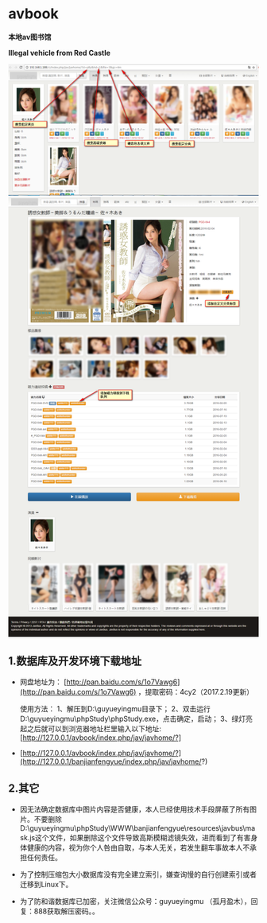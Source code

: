 # avbook 
**本地av图书馆**

**Illegal vehicle from Red Castle**

![index](index.png)
![index](index2.png)

1.数据库及开发环境下载地址
------

+ 网盘地址为： [http://pan.baidu.com/s/1o7Vawg6](http://pan.baidu.com/s/1o7Vawg6) ，提取密码：4cy2（2017.2.19更新） 

    使用方法：
		1、解压到D:\guyueyingmu目录下；
		2、双击运行D:\guyueyingmu\phpStudy\phpStudy.exe，点击确定，启动；
		3、绿灯亮起之后就可以到浏览器地址栏里输入以下地址:
          [http://127.0.0.1/avbook/index.php/jav/javhome/?] 
+  [http://127.0.0.1/avbook/index.php/jav/javhome/?](http://127.0.0.1/banjianfengyue/index.php/jav/javhome/?)
	 
 
 
2.其它
--------

+ 因无法确定数据库中图片内容是否健康，本人已经使用技术手段屏蔽了所有图片。不要删除 D:\guyueyingmu\phpStudy\WWW\banjianfengyue\resources\javbus\mask.js这个文件，如果删除这个文件导致高斯模糊滤镜失效，进而看到了有害身体健康的内容，视为你个人咎由自取，与本人无关，若发生翻车事故本人不承担任何责任。

+ 为了控制压缩包大小数据库没有完全建立索引，嫌查询慢的自行创建索引或者迁移到Linux下。

+ 为了防和谐数据库已加密，关注微信公众号：guyueyingmu （孤月盈木），回复：888获取解压密码。。




